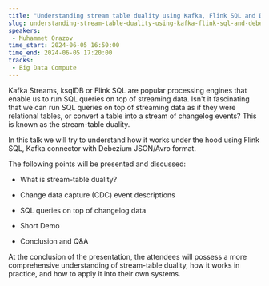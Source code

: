 ```yaml
---
title: "Understanding stream table duality using Kafka, Flink SQL and Debezium format"
slug: understanding-stream-table-duality-using-kafka-flink-sql-and-debezium-format
speakers:
 - Muhammet Orazov
time_start: 2024-06-05 16:50:00
time_end: 2024-06-05 17:20:00
tracks:
 - Big Data Compute
---
```


Kafka Streams, ksqlDB or Flink SQL are popular processing engines that enable us to run SQL queries on top of streaming data. Isn't it fascinating that we can run SQL queries on top of streaming data as if they were relational tables, or convert a table into a stream of changelog events? This is known as the stream-table duality.
 
 
 
 In this talk we will try to understand how it works under the hood using Flink SQL, Kafka connector with Debezium JSON/Avro format.
 
 
 
 The following points will be presented and discussed:
 
 
 
 - What is stream-table duality?
 
 - Change data capture (CDC) event descriptions
 
 - SQL queries on top of changelog data
 
 - Short Demo
 
 - Conclusion and Q&A
 
 
 
 At the conclusion of the presentation, the attendees will possess a more comprehensive understanding of stream-table duality, how it works in practice, and how to apply it into their own systems.